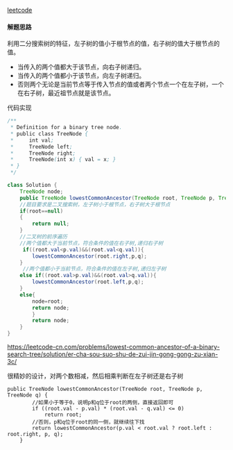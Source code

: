 [leetcode](https://leetcode-cn.com/problems/lowest-common-ancestor-of-a-binary-search-tree/)

#### 解题思路

利用二分搜索树的特征，左子树的值小于根节点的值，右子树的值大于根节点的值。

- 当传入的两个值都大于该节点，向右子树递归。
- 当传入的两个值都小于该节点，向左子树递归。
- 否则两个无论是当前节点等于传入节点的值或者两个节点一个在左子树，一个在右子树，最近祖节点就是该节点。

代码实现

```java
/**
 * Definition for a binary tree node.
 * public class TreeNode {
 *     int val;
 *     TreeNode left;
 *     TreeNode right;
 *     TreeNode(int x) { val = x; }
 * }
 */

class Solution {
    TreeNode node;
    public TreeNode lowestCommonAncestor(TreeNode root, TreeNode p, TreeNode q) {
    //题目要求是二叉搜索树，左子树小于根节点，右子树大于根节点
    if(root==null)
    {
        return null;
    }
    //二叉树的前序遍历
    //两个值都大于当前节点，符合条件的值在右子树,递归右子树
     if((root.val<p.val)&&(root.val<q.val)){
        lowestCommonAncestor(root.right,p,q);
    }
     //两个值都小于当前节点，符合条件的值在左子树,递归左子树
    else if((root.val>p.val)&&(root.val>q.val)){ 
        lowestCommonAncestor(root.left,p,q);
    }
    else{
        node=root;
        return node;
        }
        return node;       
    }
}
```

https://leetcode-cn.com/problems/lowest-common-ancestor-of-a-binary-search-tree/solution/er-cha-sou-suo-shu-de-zui-jin-gong-gong-zu-xian-3c/

很精妙的设计，对两个数相减，然后相乘判断在左子树还是右子树

```j&amp;#39;a&amp;#39;v
public TreeNode lowestCommonAncestor(TreeNode root, TreeNode p, TreeNode q) {
        //如果小于等于0，说明p和q位于root的两侧，直接返回即可
        if ((root.val - p.val) * (root.val - q.val) <= 0)
            return root;
        //否则，p和q位于root的同一侧，就继续往下找
        return lowestCommonAncestor(p.val < root.val ? root.left : root.right, p, q);
    }
```

